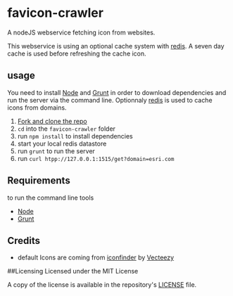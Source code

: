 # favicon-crawler
A nodeJS webservice fetching icon from websites.

This webservice is using an optional cache system with [redis](http://redis.io). A seven day cache is used before refreshing the cache icon.

## usage
You need to install [Node](http://nodejs.org/) and [Grunt](http://gruntjs.com/) in order to download dependencies and run the server via the command line.
Optionnaly [redis](http://redis.io) is used to cache icons from domains.

1. [Fork and clone the repo](https://help.github.com/articles/fork-a-repo)
2. `cd` into the `favicon-crawler` folder
3. run `npm install` to install dependencies
3. start your local redis datastore
4. run `grunt` to run the server
5. run `curl htpp://127.0.0.1:1515/get?domain=esri.com`

## Requirements
to run the command line tools
* [Node](http://nodejs.org/)
* [Grunt](http://gruntjs.com/)

## Credits
* default Icons are coming from [iconfinder](https://www.iconfinder.com/Vecteezy) by [Vecteezy](http://www.vecteezy.com/free-vector/icons)

##Licensing
Licensed under the MIT License

A copy of the license is available in the repository's [LICENSE](LICENSE) file.
